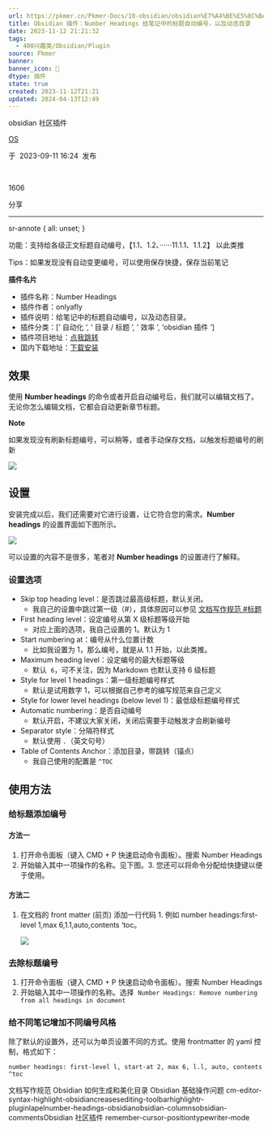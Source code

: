```yaml
---
url: https://pkmer.cn/Pkmer-Docs/10-obsidian/obsidian%E7%A4%BE%E5%8C%BA%E6%8F%92%E4%BB%B6/number-headings-obsidian/
title: Obsidian 插件：Number Headings 给笔记中的标题自动编号，以及动态目录
date: 2023-11-12 21:21:32
tags:
  - 400兴趣类/Obsidian/Plugin
source: Pkmer
banner: 
banner_icon: 🔖
dtype: 插件
state: true
created: 2023-11-12T21:21
updated: 2024-04-13T12:49
---
```

<div class="menu-toggle"> <SidebarToggle client:idle ></SidebarToggle> </div>

obsidian 社区插件

[OS](https://pkmer.cn/authors/os)

于  2023-09-11 16:24  发布

 

1606

分享

* * *

sr-annote { all: unset; }

功能：支持给各级正文标题自动编号，【1.1、1.2、······11.1.1、1.1.2】 以此类推

Tips：如果发现没有自动变更编号，可以使用保存快捷，保存当前笔记

**插件名片**

*   插件名称：Number Headings
*   插件作者：onlyafly
*   插件说明：给笔记中的标题自动编号，以及动态目录。
*   插件分类：[’ 自动化 ’, ’ 目录 / 标题 ’, ’ 效率 ’, ‘obsidian 插件 ‘]
*   插件项目地址：[点我跳转](https://github.com/onlyafly/number-headings-obsidian)
*   国内下载地址：[下载安装](https://pkmer.cn/products/plugin/pluginMarket/?number-headings-obsidian)

## 效果

使用 **Number headings** 的命令或者开启自动编号后，我们就可以编辑文档了。无论你怎么编辑文档，它都会自动更新章节标题。

**Note**

如果发现没有刷新标题编号，可以稍等，或者手动保存文档，以触发标题编号的刷新

![](https://cdn.pkmer.cn/images/d4d33e896b1006d15513725cab7fa095_MD5.png!pkmer)

## 设置

安装完成以后，我们还需要对它进行设置，让它符合您的需求。**Number headings** 的设置界面如下图所示。

![](https://cdn.pkmer.cn/images/9921c92fc0cb37c3fa38a7436aa21645_MD5.png!pkmer)

可以设置的内容不是很多，笔者对 **Number headings** 的设置进行了解释。

### 设置选项

*   Skip top heading level：是否跳过最高级标题，默认关闭。
    *   我自己的设置中跳过第一级（#），具体原因可以参见 [文档写作规范 #标题](https://pkmer.cn/Pkmer-Docs/00-%E5%85%B3%E4%BA%8E/%E5%8D%8F%E4%BD%9C%E8%80%85%E6%8C%87%E5%8D%97/%E6%96%87%E6%A1%A3%E5%86%99%E4%BD%9C%E8%A7%84%E8%8C%83#%E6%A0%87%E9%A2%98)
*   First heading level：设定编号从第 X 级标题等级开始
    *   对应上面的选项，我自己设置的 1。默认为 1
*   Start numbering at：编号从什么位置计数
    *   比如我设置为 1，那么编号，就是从 1.1 开始，以此类推。
*   Maximum heading level：设定编号的最大标题等级
    *   默认  `6`，可不关注，因为 Markdown 也默认支持 6 级标题
*   Style for level 1 headings：第一级标题编号样式
    *   默认是试用数字 1，可以根据自己参考的编写规范来自己定义
*   Style for lower level headings (below level 1)：最低级标题编号样式
*   Automatic numbering：是否自动编号
    *   默认开启，不建议大家关闭，关闭后需要手动触发才会刷新编号
*   Separator style：分隔符样式
    *   默认使用 `.`（英文句号）
*   Table of Contents Anchor：添加目录，带跳转（锚点）
    *   我自己使用的配置是 `^TOC`

## 使用方法

### 给标题添加编号

#### 方法一

1.  打开命令面板（键入 CMD + P 快速启动命令面板）。搜索 Number Headings
2.  开始输入其中一项操作的名称。见下图。3. 您还可以将命令分配给快捷键以便于使用。

#### 方法二

1.  在文档的 front matter (前页) 添加一行代码 1. 例如 number headings:first-level 1,max 6,1.1,auto,contents ‘toc。
    
    ![](https://cdn.pkmer.cn/images/40e7d86c10af5c9c198b3c9fb429b734_MD5.png!pkmer)
    

### 去除标题编号

1.  打开命令面板（键入 CMD + P 快速启动命令面板）。搜索 Number Headings
2.  开始输入其中一项操作的名称。选择  `Number Headings: Remove numbering from all headings in document`

### 给不同笔记增加不同编号风格

除了默认的设置外，还可以为单页设置不同的方式。使用 frontmatter 的 yaml 控制，格式如下：

```
number headings: first-level l, start-at 2, max 6, l.l, auto, contents ^toc

```

文档写作规范 Obsidian 如何生成和美化目录 Obsidian 基础操作问题 cm-editor-syntax-highlight-obsidiancreasesediting-toolbarhighlightr-pluginlapelnumber-headings-obsidianobsidian-columnsobsidian-commentsObsidian 社区插件 remember-cursor-positiontypewriter-mode